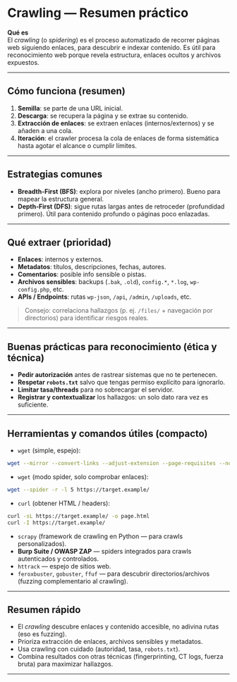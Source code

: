# Crawling — Resumen práctico

**Qué es**  
El *crawling* (o *spidering*) es el proceso automatizado de recorrer páginas web siguiendo enlaces, para descubrir e indexar contenido. Es útil para reconocimiento web porque revela estructura, enlaces ocultos y archivos expuestos.

---

## Cómo funciona (resumen)
1. **Semilla**: se parte de una URL inicial.  
2. **Descarga**: se recupera la página y se extrae su contenido.  
3. **Extracción de enlaces**: se extraen enlaces (internos/externos) y se añaden a una cola.  
4. **Iteración**: el crawler procesa la cola de enlaces de forma sistemática hasta agotar el alcance o cumplir límites.

---

## Estrategias comunes
- **Breadth‑First (BFS)**: explora por niveles (ancho primero). Bueno para mapear la estructura general.  
- **Depth‑First (DFS)**: sigue rutas largas antes de retroceder (profundidad primero). Útil para contenido profundo o páginas poco enlazadas.

---

## Qué extraer (prioridad)
- **Enlaces**: internos y externos.  
- **Metadatos**: títulos, descripciones, fechas, autores.  
- **Comentarios**: posible info sensible o pistas.  
- **Archivos sensibles**: backups (`.bak`, `.old`), `config.*`, `*.log`, `wp-config.php`, etc.  
- **APIs / Endpoints**: rutas `wp-json`, `/api`, `/admin`, `/uploads`, etc.

> Consejo: correlaciona hallazgos (p. ej. `/files/` + navegación por directorios) para identificar riesgos reales.

---

## Buenas prácticas para reconocimiento (ética y técnica)
- **Pedir autorización** antes de rastrear sistemas que no te pertenecen.  
- **Respetar `robots.txt`** salvo que tengas permiso explícito para ignorarlo.  
- **Limitar tasa/threads** para no sobrecargar el servidor.  
- **Registrar y contextualizar** los hallazgos: un solo dato rara vez es suficiente.

---

## Herramientas y comandos útiles (compacto)
- `wget` (simple, espejo):
```bash
wget --mirror --convert-links --adjust-extension --page-requisites --no-parent https://target.example/
```
- `wget` (modo spider, solo comprobar enlaces):
```bash
wget --spider -r -l 5 https://target.example/
```
- `curl` (obtener HTML / headers):
```bash
curl -sL https://target.example/ -o page.html
curl -I https://target.example/
```
- `scrapy` (framework de crawling en Python — para crawls personalizados).  
- **Burp Suite / OWASP ZAP** — spiders integrados para crawls autenticados y controlados.  
- `httrack` — espejo de sitios web.  
- `feroxbuster`, `gobuster`, `ffuf` — para descubrir directorios/archivos (fuzzing complementario al crawling).

---

## Resumen rápido
- El *crawling* descubre enlaces y contenido accesible, no adivina rutas (eso es fuzzing).  
- Prioriza extracción de enlaces, archivos sensibles y metadatos.  
- Usa crawling con cuidado (autoridad, tasa, `robots.txt`).  
- Combina resultados con otras técnicas (fingerprinting, CT logs, fuerza bruta) para maximizar hallazgos.

---
